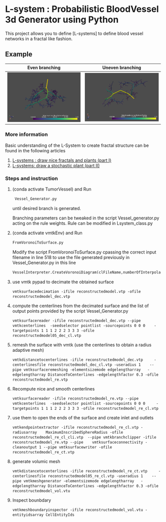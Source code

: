 # L-system : Probabilistic BloodVessel 3d Generator using Python
This project allows you to define [L-systems] to define blood vessel networks in a fractal like fashion.

## Example

Even branching            |  Uneven branching
:-------------------------:|:-------------------------:
![Alt text](Vessel_Ex3.PNG?raw=true "Blood Vessel Example") |  ![Alt text](Vessel_Ex2.PNG?raw=true "Blood Vessel Example")



### More information
Basic understanding of the L-System to create fractal structure can be found in the following articles

1. [L-systems : draw nice fractals and plants (part I)](https://medium.com/@hhtun21/l-systems-draw-your-first-fractals-139ed0bfcac2)
2. [L-systems: draw a stochastic plant (part II)](https://medium.com/@hhtun21/l-systems-draw-a-stochastic-plant-ii-f322df2ea3c5)



### Steps and instruction

1. (conda activate TumorVessel) and Run
   ```python
    Vessel_Generator.py
    ```
    until desired branch is generated.

    Branching parameters can be tweaked in the script Vessel_generator.py acting on the rule weights. Rule can be modified in Lsystem_class.py
2. (conda activate vmtkEnv) and Run 
    ```python
    FromVoronoiToSurface.py
    ```
    Modify the script FromVoronoiToSurface.py cpassing the correct input filename in line 518  to use the file generated previously in Vessel_Generator.py in this line
     ```python
     VesselInterpreter.CreateVoronoiDiagram(clFileName,numberOfInterpolationPoints,ofile="voronoiDiagram.vtp")
     ```
3. use vmtk pypad to decimate the obtained surface
    ```
    vmtksurfacedecimation -ifile reconstructedmodel.vtp -ofile  reconstructedmodel_dec.vtp
    ```
4. compute the centerlines from the decimated surface and the list of output points provided by the script Vessel_Generator.py
    ```
    vmtksurfacereader -ifile reconstructedmodel_dec.vtp --pipe     vmtkcenterlines  -seedselector pointlist -sourcepoints 0 0 0    -targetpoints 1 1 1 2 2 2 3 3 3 -ofile reconstructedmodel05_dec_cl.vtp
    ```
5. remesh the surface with vmtk (use the centerlines to obtain a radius adaptive mesh)
    ```
    vmtkdistancetocenterlines -ifile reconstructedmodel_dec.vtp     -centerlinesfile reconstructedmodel_dec_cl.vtp -useradius 1    --pipe vmtksurfaceremeshing -elementsizemode edgelengtharray   -edgelengtharray DistanceToCenterlines -edgelengthfactor 0.3 -ofile   reconstructedmodel_re.vtp
    ```
6. Recompute nice and smooth centerlines
    ```
    vmtksurfacereader -ifile reconstructedmodel_re.vtp --pipe  vmtkcenterlines  -seedselector pointlist -sourcepoints 0 0 0     -targetpoints 1 1 1 2 2 2 3 3 3 -ofile reconstructedmodel_re_cl.vtp
    ```
7. use them to open the ends of the surface and create inlet and outlets
    ```
    vmtkendpointextractor -ifile reconstructedmodel_re_cl.vtp -radiusarray    MaximumInscribedSphereRadius -ofile reconstructedmodel_re_cl_cli.vtp  --pipe vmtkbranchclipper -ifile reconstructedmodel_re.vtp --pipe    vmtksurfaceconnectivity -cleanoutput 1 --pipe vmtksurfacewriter -ofile     reconstructedmodel_re_ct.vtp
    ```
8. generate volumic mesh
    ```
    vmtkdistancetocenterlines -ifile reconstructedmodel_re_ct.vtp     -centerlinesfile reconstructedmodel05_re_cl.vtp -useradius 1    --pipe vmtkmeshgenerator -elementsizemode edgelengtharray   -edgelengtharray DistanceToCenterlines -edgelengthfactor 0.3 -ofile   reconstructedmodel_vol.vtu
    ```
9. Inspect bounbdary
    ```
    vmtkmeshboundaryinspector -ifile reconstructedmodel_vol.vtu -entityidsarray CellEntityIds 
    ```
    

